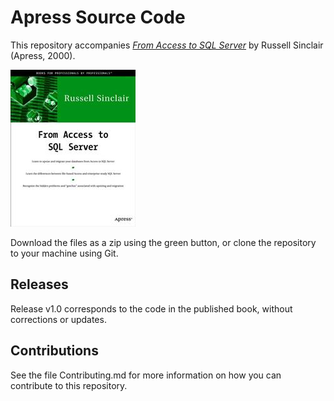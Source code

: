 # Apress Source Code

This repository accompanies [*From Access to SQL Server*](http://www.apress.com/9781893115248) by Russell Sinclair (Apress, 2000).

![Cover image](9781893115248.jpg)

Download the files as a zip using the green button, or clone the repository to your machine using Git.

## Releases

Release v1.0 corresponds to the code in the published book, without corrections or updates.

## Contributions

See the file Contributing.md for more information on how you can contribute to this repository.
